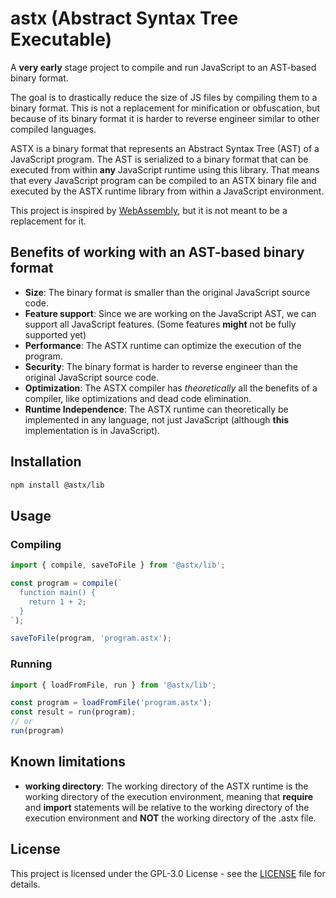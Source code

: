 # astx (Abstract Syntax Tree Executable)
A **very early** stage project to compile and run JavaScript to an AST-based binary format.

The goal is to drastically reduce the size of JS files by compiling them to a binary format.
This is not a replacement for minification or obfuscation, but because of its binary format it is harder to reverse engineer similar to other compiled languages.

ASTX is a binary format that represents an Abstract Syntax Tree (AST) of a JavaScript program.
The AST is serialized to a binary format that can be executed from within **any** JavaScript runtime using this library.
That means that every JavaScript program can be compiled to an ASTX binary file and executed by the ASTX runtime library from within a JavaScript environment.

This project is inspired by [WebAssembly](https://webassembly.org/), but it is not meant to be a replacement for it.

## Benefits of working with an AST-based binary format
- **Size**: The binary format is smaller than the original JavaScript source code.
- **Feature support**: Since we are working on the JavaScript AST, we can support all JavaScript features. (Some features **might** not be fully supported yet)
- **Performance**: The ASTX runtime can optimize the execution of the program.
- **Security**: The binary format is harder to reverse engineer than the original JavaScript source code.
- **Optimization**: The ASTX compiler has *theoretically* all the benefits of a compiler, like optimizations and dead code elimination.
- **Runtime Independence**: The ASTX runtime can theoretically be implemented in any language, not just JavaScript (although **this** implementation is in JavaScript).

## Installation
```bash
npm install @astx/lib
```

## Usage

### Compiling
```javascript
import { compile, saveToFile } from '@astx/lib';

const program = compile(`
  function main() {
    return 1 + 2;
  }
`);

saveToFile(program, 'program.astx');
```

### Running
```javascript
import { loadFromFile, run } from '@astx/lib';

const program = loadFromFile('program.astx');
const result = run(program); 
// or
run(program)
```

## Known limitations
- **working directory**: The working directory of the ASTX runtime is the working directory of the execution environment, meaning that **require** and **import** statements will be relative to the working directory of the execution environment and **NOT** the working directory of the .astx file.

## License
This project is licensed under the GPL-3.0 License - see the [LICENSE](LICENSE) file for details.

